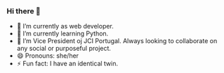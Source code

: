 ### Hi there 👋

- 🔭 I’m currently as web developer.
- 🌱 I’m currently learning Python.
- 👯 I’m Vice President oj JCI Portugal. Always looking to collaborate on any social or purposeful project.
- 😄 Pronouns: she/her
- ⚡ Fun fact: I have an identical twin.

###
